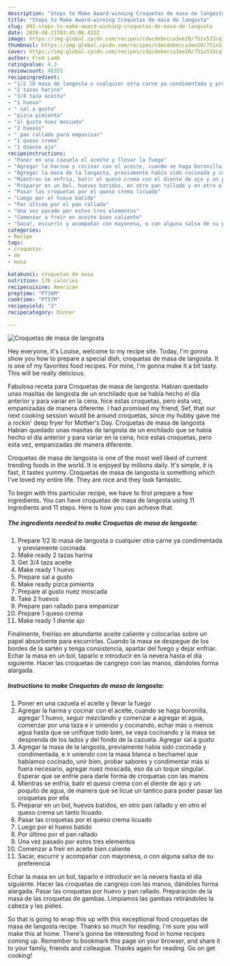 ```yaml
---
description: "Steps to Make Award-winning Croquetas de masa de langosta"
title: "Steps to Make Award-winning Croquetas de masa de langosta"
slug: 891-steps-to-make-award-winning-croquetas-de-masa-de-langosta
date: 2020-08-21T03:45:06.432Z
image: https://img-global.cpcdn.com/recipes/cdacdebecca3ee20/751x532cq70/croquetas-de-masa-de-langosta-foto-principal.jpg
thumbnail: https://img-global.cpcdn.com/recipes/cdacdebecca3ee20/751x532cq70/croquetas-de-masa-de-langosta-foto-principal.jpg
cover: https://img-global.cpcdn.com/recipes/cdacdebecca3ee20/751x532cq70/croquetas-de-masa-de-langosta-foto-principal.jpg
author: Fred Lamb
ratingvalue: 4.3
reviewcount: 46353
recipeingredient:
- "1/2 lb masa de langosta o cualquier otra carne ya condimentada y previamente cocinada"
- "2 tazas harina"
- "3/4 taza aceite"
- "1 huevo"
- " sal a gusto"
- "pizca pimienta"
- "al gusto nuez moscada"
- "2 huevos"
- " pan rallado para empanizar"
- "1 queso crema"
- "1 diente ajo"
recipeinstructions:
- "Poner en una cazuela el aceite y llevar la fuego"
- "Agregar la harina y cocinar con el aceite, cuando se haga boronilla, agregar 1 huevo, seguir mezclando y comenzar a agregar el agua, comenzar por una taza e ir uniendo y cocinando, echar más o menos agua hasta que se unifique todo bien, se vaya cocinando y la masa se desprenda de los lados y del fondo de la cazuela. Agregar sal a gusto"
- "Agregar la masa de la langosta, previamente había sido cocinada y condimentada, e ir uniendo con la masa blanca o bechamel que habíamos cocinado, unir bien, probar sabores y condimentar más si fuera necesario, agregar nuez moscada, eso da un toque singular. Esperar que se enfríe para darle forma de croquetas con las manos"
- "Mientras se enfria, batir el queso crema con el diente de ajo y un poquito de agua, de manera que se licue un tantico para poder pasar las croquetas por ella"
- "Preparar en un bol, huevos batidos, en otro pan rallado y en otro el queso crema un tanto licuado."
- "Pasar las croquetas por el queso crema licuado"
- "Luego por el huevo batido"
- "Por último por el pan rallado"
- "Una vez pasado por estos tres elementos"
- "Comenzar a freír en aceite bien caliente"
- "Sacar, escurrir y acompañar con mayonesa, o con alguna salsa de su preferencia"
categories:
- Recipe
tags:
- croquetas
- de
- masa

katakunci: croquetas de masa 
nutrition: 178 calories
recipecuisine: American
preptime: "PT36M"
cooktime: "PT57M"
recipeyield: "3"
recipecategory: Dinner

---
```



![Croquetas de masa de langosta](https://img-global.cpcdn.com/recipes/cdacdebecca3ee20/751x532cq70/croquetas-de-masa-de-langosta-foto-principal.jpg)

Hey everyone, it's Louise, welcome to my recipe site. Today, I'm gonna show you how to prepare a special dish, croquetas de masa de langosta. It is one of my favorites food recipes. For mine, I'm gonna make it a bit tasty. This will be really delicious.

Fabulosa receta para Croquetas de masa de langosta. Habian quedado unas masitas de langosta de un enchilado que se había hecho el día anterior y para variar en la cena, hice estas croquetas, pero esta vez, empanizadas de manera diferente. I had promised my friend, Sef, that our next cooking session would be around croquetas, since my hubby gave me a rockin&#39; deep fryer for Mother&#39;s Day. Croquetas de masa de langosta Habian quedado unas masitas de langosta de un enchilado que se había hecho el día anterior y para variar en la cena, hice estas croquetas, pero esta vez, empanizadas de manera diferente.

Croquetas de masa de langosta is one of the most well liked of current trending foods in the world. It is enjoyed by millions daily. It's simple, it is fast, it tastes yummy. Croquetas de masa de langosta is something which I've loved my entire life. They are nice and they look fantastic.


To begin with this particular recipe, we have to first prepare a few ingredients. You can have croquetas de masa de langosta using 11 ingredients and 11 steps. Here is how you can achieve that.

<!--inarticleads1-->

##### The ingredients needed to make Croquetas de masa de langosta:

1. Prepare 1/2 lb masa de langosta o cualquier otra carne ya condimentada y previamente cocinada
1. Make ready 2 tazas harina
1. Get 3/4 taza aceite
1. Make ready 1 huevo
1. Prepare  sal a gusto
1. Make ready pizca pimienta
1. Prepare al gusto nuez moscada
1. Take 2 huevos
1. Prepare  pan rallado para empanizar
1. Prepare 1 queso crema
1. Make ready 1 diente ajo


Finalmente, freírlas en abundante aceite caliente y colocarlas sobre un papel absorbente para escurrirlas. Cuando la masa se despegue de los bordes de la sartén y tenga consistencia, apartar del fuego y dejar enfriar. Echar la masa en un bol, taparlo e introducir en la nevera hasta el día siguiente. Hacer las croquetas de cangrejo con las manos, dándoles forma alargada. 

<!--inarticleads2-->

##### Instructions to make Croquetas de masa de langosta:

1. Poner en una cazuela el aceite y llevar la fuego
1. Agregar la harina y cocinar con el aceite, cuando se haga boronilla, agregar 1 huevo, seguir mezclando y comenzar a agregar el agua, comenzar por una taza e ir uniendo y cocinando, echar más o menos agua hasta que se unifique todo bien, se vaya cocinando y la masa se desprenda de los lados y del fondo de la cazuela. Agregar sal a gusto
1. Agregar la masa de la langosta, previamente había sido cocinada y condimentada, e ir uniendo con la masa blanca o bechamel que habíamos cocinado, unir bien, probar sabores y condimentar más si fuera necesario, agregar nuez moscada, eso da un toque singular. Esperar que se enfríe para darle forma de croquetas con las manos
1. Mientras se enfria, batir el queso crema con el diente de ajo y un poquito de agua, de manera que se licue un tantico para poder pasar las croquetas por ella
1. Preparar en un bol, huevos batidos, en otro pan rallado y en otro el queso crema un tanto licuado.
1. Pasar las croquetas por el queso crema licuado
1. Luego por el huevo batido
1. Por último por el pan rallado
1. Una vez pasado por estos tres elementos
1. Comenzar a freír en aceite bien caliente
1. Sacar, escurrir y acompañar con mayonesa, o con alguna salsa de su preferencia


Echar la masa en un bol, taparlo e introducir en la nevera hasta el día siguiente. Hacer las croquetas de cangrejo con las manos, dándoles forma alargada. Pasar las croquetas por huevo y pan rallado. Preparación de la masa de las croquetas de gambas. Limpiamos las gambas retirándoles la cabeza y las pieles. 

So that is going to wrap this up with this exceptional food croquetas de masa de langosta recipe. Thanks so much for reading. I'm sure you will make this at home. There's gonna be interesting food in home recipes coming up. Remember to bookmark this page on your browser, and share it to your family, friends and colleague. Thanks again for reading. Go on get cooking!
